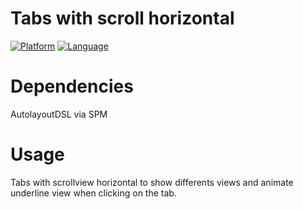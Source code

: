 # Tabs with scroll horizontal

[![Platform](https://img.shields.io/badge/platform-iOS-blue)](https://www.apple.com/es/ios/ios-15/)
[![Language](https://img.shields.io/badge/language-Swift-orange)](https://swift.org)

# Dependencies

AutolayoutDSL via SPM

# Usage

Tabs with scrollview horizontal to show differents views and animate underline view when clicking on the tab.
